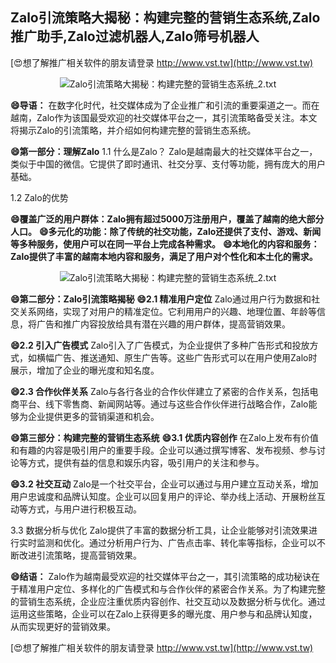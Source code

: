 ## **Zalo引流策略大揭秘：构建完整的营销生态系统,Zalo推广助手,Zalo过滤机器人,Zalo筛号机器人**

[😍想了解推广相关软件的朋友请登录 http://www.vst.tw](http://www.vst.tw)

 <center><img src="https://vst.tw/MP4/tuiguang/png/0.png" alt="Zalo引流策略大揭秘：构建完整的营销生态系统_2.txt"></center>

**😄导语：**
在数字化时代，社交媒体成为了企业推广和引流的重要渠道之一。而在越南，Zalo作为该国最受欢迎的社交媒体平台之一，其引流策略备受关注。本文将揭示Zalo的引流策略，并介绍如何构建完整的营销生态系统。

**😄第一部分：理解Zalo**
1.1 什么是Zalo？
Zalo是越南最大的社交媒体平台之一，类似于中国的微信。它提供了即时通讯、社交分享、支付等功能，拥有庞大的用户基础。

1.2 Zalo的优势

**😄覆盖广泛的用户群体：Zalo拥有超过5000万注册用户，覆盖了越南的绝大部分人口。**
**😄多元化的功能：除了传统的社交功能，Zalo还提供了支付、游戏、新闻等多种服务，使用户可以在同一平台上完成各种需求。**
**😄本地化的内容和服务：Zalo提供了丰富的越南本地内容和服务，满足了用户对个性化和本土化的需求。**

 <center><img src="https://vst.tw/MP4/tuiguang/png/8.png" alt="Zalo引流策略大揭秘：构建完整的营销生态系统_2.txt"></center>

**😄第二部分：Zalo引流策略揭秘**
**😄2.1 精准用户定位**
Zalo通过用户行为数据和社交关系网络，实现了对用户的精准定位。它利用用户的兴趣、地理位置、年龄等信息，将广告和推广内容投放给具有潜在兴趣的用户群体，提高营销效果。

**😄2.2 引入广告模式**
Zalo引入了广告模式，为企业提供了多种广告形式和投放方式，如横幅广告、推送通知、原生广告等。这些广告形式可以在用户使用Zalo时展示，增加了企业的曝光度和知名度。

**😄2.3 合作伙伴关系**
Zalo与各行各业的合作伙伴建立了紧密的合作关系，包括电商平台、线下零售商、新闻网站等。通过与这些合作伙伴进行战略合作，Zalo能够为企业提供更多的营销渠道和机会。

**😄第三部分：构建完整的营销生态系统**
**😄3.1 优质内容创作**
在Zalo上发布有价值和有趣的内容是吸引用户的重要手段。企业可以通过撰写博客、发布视频、参与讨论等方式，提供有益的信息和娱乐内容，吸引用户的关注和参与。

**😄3.2 社交互动**
Zalo是一个社交平台，企业可以通过与用户建立互动关系，增加用户忠诚度和品牌认知度。企业可以回复用户的评论、举办线上活动、开展粉丝互动等方式，与用户进行积极互动。

3.3 数据分析与优化
Zalo提供了丰富的数据分析工具，让企业能够对引流效果进行实时监测和优化。通过分析用户行为、广告点击率、转化率等指标，企业可以不断改进引流策略，提高营销效果。

**😄结语：**
Zalo作为越南最受欢迎的社交媒体平台之一，其引流策略的成功秘诀在于精准用户定位、多样化的广告模式和与合作伙伴的紧密合作关系。为了构建完整的营销生态系统，企业应注重优质内容创作、社交互动以及数据分析与优化。通过运用这些策略，企业可以在Zalo上获得更多的曝光度、用户参与和品牌认知度，从而实现更好的营销效果。

[😍想了解推广相关软件的朋友请登录 http://www.vst.tw](http://www.vst.tw)



